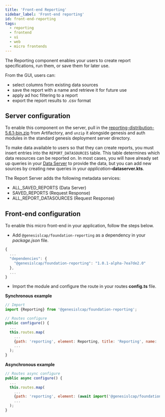 ```yaml
---
title: 'Front-end Reporting'
sidebar_label: 'Front-end reporting'
id: front-end-reporting
tags:
  - reporting
  - frontend
  - ui
  - web
  - micro frontends
---
```


The Reporting component enables your users to create report specifications, run them, or save them for later use.

From the GUI, users can:

- select columns from existing data sources
- save the report with a name and retrieve it for future use
- apply ad hoc filtering to a report
- export the report results to .csv  format



## Server configuration

To enable this component on the server, pull in the [reporting-distribution-5.6.1-bin.zip](https://genesisglobal.jfrog.io/ui/repos/tree/General/libs-release-local%2Fglobal%2Fgenesis%2Freporting-distribution%2F5.6.1%2Freporting-distribution-5.6.1-bin.zip) from Artifactory, and `unzip` it alongside genesis and auth modules in the standard genesis deployment server directory.

To make data available to users so that they can create reports, you must insert entries into the `REPORT_DATASOURCES` table. This table determines which data resources can be reported on. In most cases, you will have already set up queries in your [Data Server](/server-modules/data-server/basics/) to provide the data, but you can add new sources by creating new queries in your _application_**-dataserver.kts**.

The Report Server adds the following metadata services:

- ALL_SAVED_REPORTS (Data Server)
- SAVED_REPORTS (Request Response)
- ALL_REPORT_DATASOURCES (Request Response)

## Front-end configuration

To enable this micro front-end in your application, follow the steps below.

- Add `@genesislcap/foundation-reporting` as a dependency in your *package.json* file.

```javascript
{
  ...
  "dependencies": {
    "@genesislcap/foundation-reporting": "1.0.1-alpha-7ea7de2.0"
  },
  ...
}
```

- Import the module and configure the route in your routes **config.ts** file.

**Synchronous example**

```javascript
// Import
import {Reporting} from '@genesislcap/foundation-reporting';

// Routes configure
public configure() {
  ...
  this.routes.map(
    ...
    {path: 'reporting', element: Reporting, title: 'Reporting', name: 'reporting'},
    ...
  );
}
```

**Asynchronous example**

```javascript
// Routes async configure
public async configure() {
  ...
  this.routes.map(
    ...
    {path: 'reporting', element: (await import('@genesislcap/foundation-reporting')).Reporting, title: 'Reporting', name: 'reporting'},
    ...
  );
}
```
